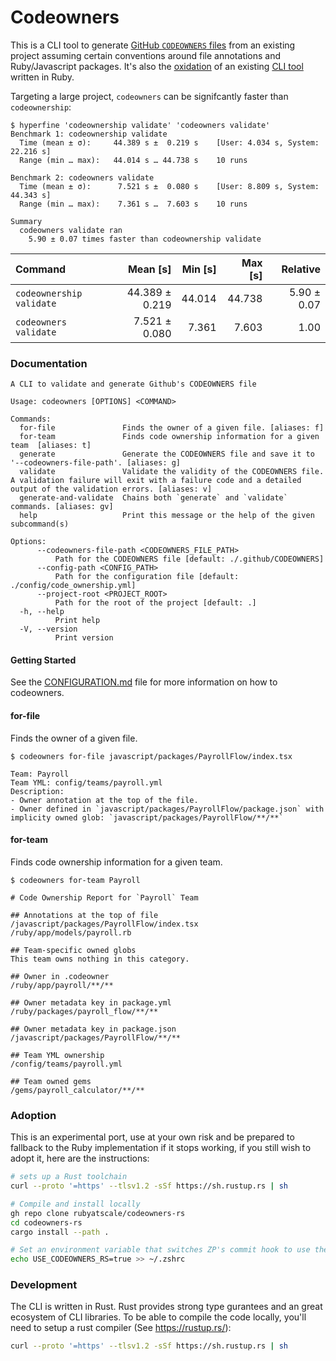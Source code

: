 # Codeowners
This is a CLI tool to generate [GitHub `CODEOWNERS` files](https://docs.github.com/en/repositories/managing-your-repositorys-settings-and-features/customizing-your-repository/about-code-owners) from an existing project assuming certain conventions around file annotations and Ruby/Javascript packages.
It's also the [oxidation](https://wiki.mozilla.org/Oxidation) of an existing [CLI tool](https://github.com/rubyatscale/code_ownership) written in Ruby.

Targeting a large project, `codeowners` can be signifcantly faster than `codeownership`:

``` text
$ hyperfine 'codeownership validate' 'codeowners validate'
Benchmark 1: codeownership validate
  Time (mean ± σ):     44.389 s ±  0.219 s    [User: 4.034 s, System: 22.216 s]
  Range (min … max):   44.014 s … 44.738 s    10 runs

Benchmark 2: codeowners validate
  Time (mean ± σ):      7.521 s ±  0.080 s    [User: 8.809 s, System: 44.343 s]
  Range (min … max):    7.361 s …  7.603 s    10 runs

Summary
  codeowners validate ran
    5.90 ± 0.07 times faster than codeownership validate
```

| Command | Mean [s] | Min [s] | Max [s] | Relative |
|:---|---:|---:|---:|---:|
| `codeownership validate` | 44.389 ± 0.219 | 44.014 | 44.738 | 5.90 ± 0.07 |
| `codeowners validate` | 7.521 ± 0.080 | 7.361 | 7.603 | 1.00 |

### Documentation

```text
A CLI to validate and generate Github's CODEOWNERS file

Usage: codeowners [OPTIONS] <COMMAND>

Commands:
  for-file               Finds the owner of a given file. [aliases: f]
  for-team               Finds code ownership information for a given team  [aliases: t]
  generate               Generate the CODEOWNERS file and save it to '--codeowners-file-path'. [aliases: g]
  validate               Validate the validity of the CODEOWNERS file. A validation failure will exit with a failure code and a detailed output of the validation errors. [aliases: v]
  generate-and-validate  Chains both `generate` and `validate` commands. [aliases: gv]
  help                   Print this message or the help of the given subcommand(s)

Options:
      --codeowners-file-path <CODEOWNERS_FILE_PATH>
          Path for the CODEOWNERS file [default: ./.github/CODEOWNERS]
      --config-path <CONFIG_PATH>
          Path for the configuration file [default: ./config/code_ownership.yml]
      --project-root <PROJECT_ROOT>
          Path for the root of the project [default: .]
  -h, --help
          Print help
  -V, --version
          Print version
```

#### Getting Started

See the [CONFIGURATION.md](CONFIGURATION.md) file for more information on how to codeowners.

#### for-file

Finds the owner of a given file.

``` text
$ codeowners for-file javascript/packages/PayrollFlow/index.tsx

Team: Payroll
Team YML: config/teams/payroll.yml
Description: 
- Owner annotation at the top of the file.
- Owner defined in `javascript/packages/PayrollFlow/package.json` with implicity owned glob: `javascript/packages/PayrollFlow/**/**`

```

#### for-team

Finds code ownership information for a given team.

``` text
$ codeowners for-team Payroll

# Code Ownership Report for `Payroll` Team

## Annotations at the top of file
/javascript/packages/PayrollFlow/index.tsx
/ruby/app/models/payroll.rb

## Team-specific owned globs
This team owns nothing in this category.

## Owner in .codeowner
/ruby/app/payroll/**/**

## Owner metadata key in package.yml
/ruby/packages/payroll_flow/**/**

## Owner metadata key in package.json
/javascript/packages/PayrollFlow/**/**

## Team YML ownership
/config/teams/payroll.yml

## Team owned gems
/gems/payroll_calculator/**/**
```


### Adoption
This is an experimental port, use at your own risk and be prepared to fallback to the Ruby implementation if it stops working, if you still wish to adopt it, here are the instructions:

```bash
# sets up a Rust toolchain
curl --proto '=https' --tlsv1.2 -sSf https://sh.rustup.rs | sh

# Compile and install locally
gh repo clone rubyatscale/codeowners-rs
cd codeowners-rs
cargo install --path .

# Set an environment variable that switches ZP's commit hook to use the globally installed binary
echo USE_CODEOWNERS_RS=true >> ~/.zshrc
```

### Development
The CLI is written in Rust. Rust provides strong type gurantees and an great ecosystem of CLI libraries. To be able to compile the code locally, you'll need to setup a rust compiler (See https://rustup.rs/):

```bash
curl --proto '=https' --tlsv1.2 -sSf https://sh.rustup.rs | sh
```
